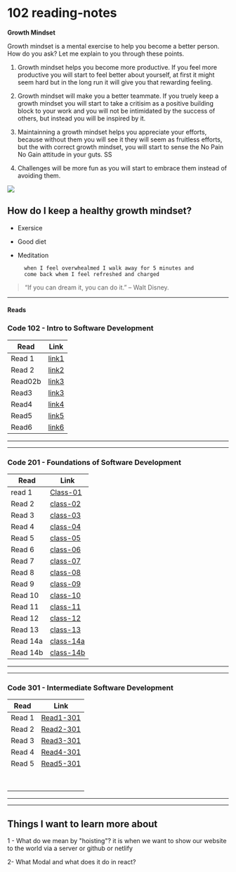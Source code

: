 # 102 reading-notes

**Growth Mindset**

Growth mindset is a mental exercise to help you become a better person. How do you ask? Let me explain to you through these points.

1. Growth mindset helps you become more productive. If you feel more productive you will start to feel better about yourself, at first it might seem hard but in the long run it will give you that rewarding feeling.

 2. Growth mindset will make you a better teammate. If you truely keep a growth mindset you will start to take a critisim as a positive building block to your work and you will not be intimidated by the success of others, but instead you will be inspired by it.

 3. Maintainning a growth mindset helps you appreciate your efforts, because without them you will see it they will seem as fruitless efforts, but the with correct growth mindset, you will start to sense the No Pain No Gain attitude in your guts.
SS
 4. Challenges will be more fun as you will start to embrace them instead of avoiding them.

<img src = https://metrifit.com/wp-content/uploads/2020/08/growthmindsetlandscape.jpg>

## How do I keep a healthy growth mindset?

- Exersice 
- Good diet
- Meditation

        when I feel overwhealmed I walk away for 5 minutes and
        come back whem I feel refreshed and charged 


>“If you can dream it, you can do it.” – Walt Disney.

___

#### Reads


### Code 102 - Intro to Software Development

|   Read     |   Link         |
|   ---      | ---            | 
|    Read 1  |[link1](read1)  |
|    Read 2  |[link2](read02a)|
|    Read02b |[link3](read02b)|
|    Read3   |[link3](read3)  |
|    Read4   |[link4](read4)  |
|    Read5   |[link5](read5)  |
|    Read6   |[link6](read6)  |

___
___

### Code 201 - Foundations of Software Development

|Read        |   Link                    |
|---         | ---                       |
|  read 1    |[Class-01](class-01.md)    |
|  Read 2    |[class-02](class-02.md)    |
|  Read 3    |[class-03](class-03.md)    |
|  Read 4    |[class-04](class-04.md)    |
|  Read 5    |[class-05](class-05.md)    |
|  Read 6    |[class-06](class-06.md)    |
|  Read 7    |[class-07](class-07.md)    |
|  Read 8    |[class-08](class-08.md)    |
|  Read 9    |[class-09](class-09.md)    |
|  Read 10   |[class-10](class-10.md)    |
|  Read 11   |[class-11](class-11.md)    |
|  Read 12   |[class-12](class-12.md)    |
|  Read 13   |[class-13](class-13.md)    |
|  Read 14a  |[class-14a](class-14a.md)  |
|  Read 14b  |[class-14b](class-14b.md)  |

___
___

### Code 301 - Intermediate Software Development

|    Read     |        Link               |
| ---         |  ---                      |
|  Read 1     | [Read1-301](Read1-301.md) |
|  Read 2     | [Read2-301](Read2-301.md) |
|  Read 3     | [Read3-301](Read3-301.md) |
|  Read 4     | [Read4-301](Read4-301.md) |
|  Read 5     | [Read5-301](Read5-301.md) |
|             |                           |
|             |                           |
|             |                           |
|             |                           |
|             |                           |
|             |                           |
|             |                           |
|             |                           |


___
---

## Things I want to learn more about

1 - What do we mean by "hoisting"?
it is when we want to show our website to the world via a server or github or netlify

2- What Modal and what does it do in react? 